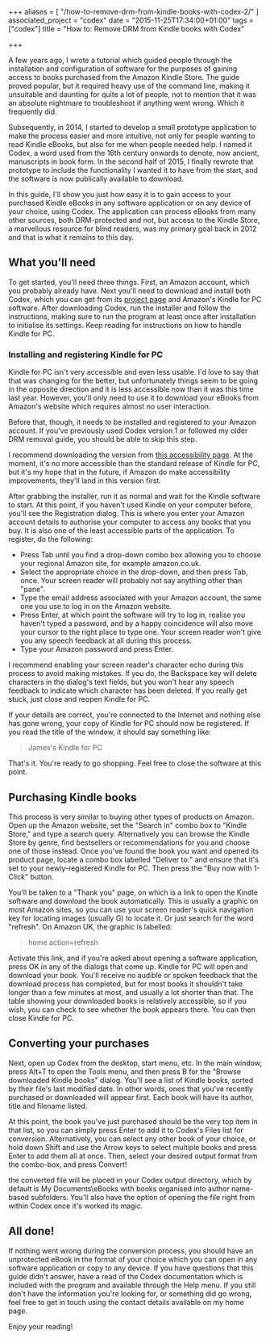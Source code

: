 +++
aliases = [
    "/how-to-remove-drm-from-kindle-books-with-codex-2/"
]
associated_project = "codex"
date = "2015-11-25T17:34:00+01:00"
tags = ["codex"]
title = "How to: Remove DRM from Kindle books with Codex"

+++

A few years ago, I wrote a tutorial which guided people through the installation and configuration of software for the purposes of gaining access to books purchased from the Amazon Kindle Store.  The guide proved popular, but it required heavy use of the command line, making it unsuitable and daunting for quite a lot of people, not to mention that it was an absolute nightmare to troubleshoot if anything went wrong.  Which it frequently did.

Subsequently, in 2014, I started to develop a small prototype application to make the process easier and more intuitive, not only for people wanting to read Kindle eBooks, but also for me when people needed help.  I named it Codex, a word used from the 16th century onwards to denote, now ancient, manuscripts in book form.  In the second half of 2015, I finally rewrote that prototype to include the functionality I wanted it to have from the start, and the software is now publically available to download.

In this guide, I'll show you just how easy it is to gain access to your purchased Kindle eBooks in any software application or on any device of your choice, using Codex.  The application can process eBooks from many other sources, both DRM-protected and not, but access to the Kindle Store, a marvellous resource for blind readers, was my primary goal back in 2012 and that is what it remains to this day.<!--more-->

## What you'll need
To get started, you'll need three things.  First, an Amazon account, which you probably already have.  Next you'll need to download and install both Codex, which you can get from its [project page](http://jscholes.net/project/codex) and Amazon's Kindle for PC software.  After downloading Codex, run the installer and follow the instructions, making sure to run the program at least once after installation to initialise its settings.  Keep reading for instructions on how to handle Kindle for PC.

### Installing and registering Kindle for PC
Kindle for PC isn't very accessible and even less usable.  I'd love to say that that was changing for the better, but unfortunately things seem to be going in the opposite direction and it is less accessible now than it was this time last year.  However, you'll only need to use it to download your eBooks from Amazon's website which requires almost no user interaction.

Before that, though, it needs to be installed and registered to your Amazon account.  If you've previously used Codex version 1 or followed my older DRM removal guide, you should be able to skip this step.

I recommend downloading the version from [this accessibility page](https://www.amazon.com/gp/help/customer/display.html?nodeId=200596280).  At the moment, it's no more accessible than the standard release of Kindle for PC, but it's my hope that in the future, if Amazon do make accessibility improvements, they'll land in this version first.

After grabbing the installer, run it as normal and wait for the Kindle software to start.  At this point, if you haven't used Kindle on your computer before, you'll see the Registration dialog.  This is where you enter your Amazon account details to authorise your computer to access any books that you buy.  It is also one of the least accessible parts of the application.  To register, do the following:

- Press Tab until you find a drop-down combo box allowing you to choose your regional Amazon site, for example amazon.co.uk.
- Select the appropriate choice in the drop-down, and then press Tab, once.  Your screen reader will probably not say anything other than "pane".
- Type the email address associated with your Amazon account, the same one you use to log in on the Amazon website.
- Press Enter, at which point the software will try to log in, realise you haven't typed a password, and by a happy coincidence will also move your cursor to the right place to type one.  Your screen reader won't give you any speech feedback at all during this process.
- Type your Amazon password and press Enter.

I recommend enabling your screen reader's character echo during this process to avoid making mistakes.  If you do, the Backspace key will delete characters in the dialog's text fields, but you won't hear any speech feedback to indicate which character has been deleted.  If you really get stuck, just close and reopen Kindle for PC.

If your details are correct, you're connected to the Internet and nothing else has gone wrong, your copy of Kindle for PC should now be registered.  If you read the title of the window, it should say something like:

> James's Kindle for PC

That's it.  You're ready to go shopping.  Feel free to close the software at this point.

## Purchasing Kindle books
This process is very similar to buying other types of products on Amazon.  Open up the Amazon website, set the "Search in" combo box to "Kindle Store," and type a search query.  Alternatively you can browse the Kindle Store by genre, find bestsellers or recommendations for you and choose one of those instead.  Once you've found the book you want and opened its product page, locate a combo box labelled "Deliver to:" and ensure that it's set to your newly-registered Kindle for PC.  Then press the "Buy now with 1-Click" button.

You'll be taken to a "Thank you" page, on which is a link to open the Kindle software and download the book automatically.  This is usually a graphic on most Amazon sites, so you can use your screen reader's quick navigation key for locating images (usually G) to locate it. Or just search for the word "refresh".  On Amazon UK, the graphic is labelled:

> home action=refresh

Activate this link, and if you're asked about opening a software application, press OK in any of the dialogs that come up.  Kindle for PC will open and download your book.  You'll receive no audible or spoken feedback that the download process has completed, but for most books it shouldn't take longer than a few minutes at most, and usually a lot shorter than that.  The table showing your downloaded books is relatively accessible, so if you wish, you can check to see whether the book appears there.  You can then close Kindle for PC.

## Converting your purchases
Next, open up Codex from the desktop, start menu, etc.  In the main window, press Alt+T to open the Tools menu, and then press B for the "Browse downloaded Kindle books" dialog.  You'll see a list of Kindle books, sorted by their file's last modified date.  In other words, ones that you've recently purchased or downloaded will appear first.  Each book will have its author, title and filename listed.

At this point, the book you've just purchased should be the very top item in that list, so you can simply press Enter to add it to Codex's Files list for conversion.  Alternatively, you can select any other book of your choice, or hold down Shift  and use the Arrow keys to select multiple books and press Enter to add them all at once.  Then, select your desired output format from the combo-box, and press Convert!

the converted file will be placed in your Codex output directory, which by default is My Documents\eBooks with books organised into author name-based subfolders.  You'll also have the option of opening the file right from within Codex once it's worked its magic.

## All done!
If nothing went wrong during the conversion process, you should have an unprotected eBook in the format of your choice which you can open in any software application or copy to any device.  If you have questions that this guide didn't answer, have a read of the Codex documentation which is included with the program and available through the Help menu.  If you still don't have the information you're looking for, or something did go wrong, feel free to get in touch using the contact details available on my home page.

Enjoy your reading!